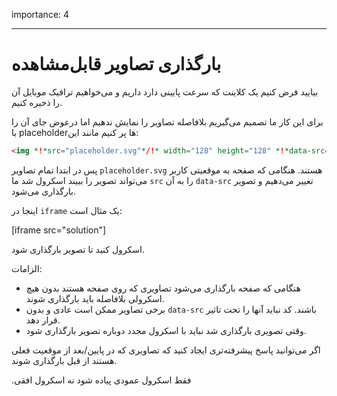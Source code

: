 importance: 4

---

# بارگذاری تصاویر قابل‌مشاهده

بیایید فرض کنیم یک کلاینت که سرعت پایینی دارد داریم و می‌خواهیم ترافیک موبایل آن را ذخیره کنیم.

برای این کار ما تصمیم می‌گیریم بلافاصله تصاویر را نمایش ندهیم اما درعوض جای آن را با placeholderها پر کنیم مانند این:

```html
<img *!*src="placeholder.svg"*/!* width="128" height="128" *!*data-src="real.jpg"*/!*>
```

پس در ابتدا تمام تصاویر `placeholder.svg` هستند. هنگامی که صفحه به موقعیتی کاربر می‌تواند تصویر را ببیند اسکرول شد ما `src` را به آن `data-src` تغییر می‌دهیم و تصویر بارگذاری می‌شود.

اینجا در `iframe` یک مثال است:

[iframe src="solution"]

اسکرول کنید تا تصویر بارگذاری شود.

الزامات:
- هنگامی که صفحه بارگذاری می‌شود تصاویری که روی صفحه هستند بدون هیچ اسکرولی بلافاصله باید بارگذاری شوند.
- برخی تصاویر ممکن است عادی و بدون `data-src` باشند. کد نباید آنها را تحت تاثیر قرار دهد.
- وقتی تصویری بارگذاری شد نباید با اسکرول مجدد دوباره تصویر بارگذاری شود.

اگر می‌توانید پاسخ پیشرفته‌تری ایجاد کنید که تصاویری که در پایین/بعد از موقعیت فعلی هستند از قبل بارگذاری شوند.

.فقط اسکرول عمودی پیاده شود نه اسکرول افقی